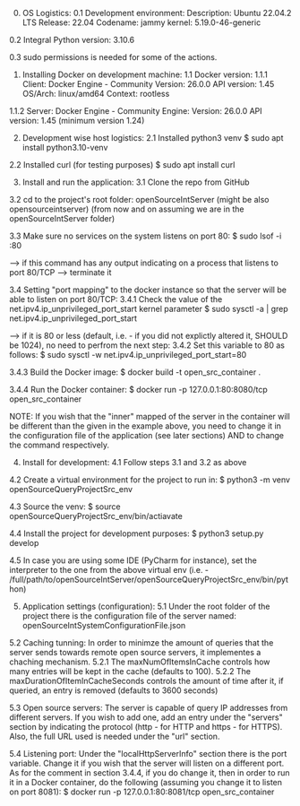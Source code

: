 0. OS Logistics:
0.1 Development environment: 
Description:	Ubuntu 22.04.2 LTS
Release:	22.04
Codename:	jammy
kernel: 5.19.0-46-generic

0.2 Integral Python version: 3.10.6

0.3 sudo permissions is needed for some of the actions.

1. Installing Docker on development machine:
1.1 Docker version:
1.1.1 Client: Docker Engine - Community
 Version:           26.0.0
 API version:       1.45
 OS/Arch:           linux/amd64
 Context:           rootless

1.1.2 Server: Docker Engine - Community
 Engine:
  Version:          26.0.0
  API version:      1.45 (minimum version 1.24)


2. Development wise host logistics:
2.1 Installed python3 venv
$ sudo apt install python3.10-venv


2.2 Installed curl (for testing purposes)
$ sudo apt install curl


3. Install and run the application:
3.1 Clone the repo from GitHub

3.2 cd to the project's root folder: openSourceIntServer (might be also opensourceintserver)
(from now and on assuming we are in the openSourceIntServer folder)

3.3 Make sure no services on the system listens on port 80:
$ sudo lsof -i :80

--> if this command has any output indicating on a process that listens to port 80/TCP --> terminate it

3.4 Setting "port mapping" to the docker instance so that the server will be able to listen on port 80/TCP:
3.4.1 Check the value of the net.ipv4.ip_unprivileged_port_start kernel parameter
$ sudo sysctl -a | grep net.ipv4.ip_unprivileged_port_start

--> if it is 80 or less (default, i.e. - if you did not explictly altered it, SHOULD be 1024), no need to perfrom the next step: 
3.4.2 Set this variable to 80 as follows:
$ sudo sysctl -w net.ipv4.ip_unprivileged_port_start=80

3.4.3 Build the Docker image:
$ docker build -t open_src_container .

3.4.4 Run the Docker container:
$ docker run -p 127.0.0.1:80:8080/tcp open_src_container

NOTE: If you wish that the "inner" mapped of the server in the container will be different than the given in the example above,
you need to change it in the configuration file of the application (see later sections) AND to change the command respectively.


4. Install for development:
4.1 Follow steps 3.1 and 3.2 as above

4.2 Create a virtual environment for the project to run in:
$ python3 -m venv openSourceQueryProjectSrc_env

4.3 Source the venv:
$ source openSourceQueryProjectSrc_env/bin/actiavate

4.4 Install the project for development purposes:
$ python3 setup.py develop

4.5 In case you are using some IDE (PyCharm for instance), set the interpreter to the one from the above virtual 
env (i.e. - /full/path/to/openSourceIntServer/openSourceQueryProjectSrc_env/bin/python)


5. Application settings (configuration):
5.1 Under the root folder of the project there is the configuration file of the server named: openSourceIntSystemConfigurationFile.json

5.2 Caching tunning:
In order to minimze the amount of queries that the server sends towards remote open source servers, it implementes a chaching mechanism.
5.2.1 The maxNumOfItemsInCache controls how many entries will be kept in the cache (defaults to 100).
5.2.2 The maxDurationOfItemInCacheSeconds controls the amount of time after it, if queried, an entry is removed (defaults to 3600 seconds)


5.3 Open source servers:
The server is capable of query IP addresses from different servers. If you wish to add one, add an entry under the "servers" section 
by indicating the protocol (http - for HTTP and https - for HTTPS).
Also, the full URL used is needed under the "url" section.

5.4 Listening port:
Under the "localHttpServerInfo" section there is the port variable. Change it if you wish that the server will listen on a different port.
As for the comment in section 3.4.4, if you do change it, then in order to run it in a Docker container, do the following (assuming you change it 
to listen on port 8081):
$ docker run -p 127.0.0.1:80:8081/tcp open_src_container
